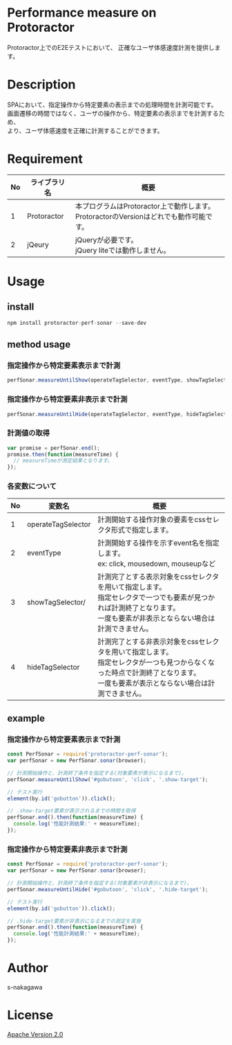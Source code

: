 Performance measure on Protoractor
====

Protoractor上でのE2Eテストにおいて、
正確なユーザ体感速度計測を提供します。

# Description

SPAにおいて、指定操作から特定要素の表示までの処理時間を計測可能です。<br>
画面遷移の時間ではなく、ユーザの操作から、特定要素の表示までを計測するため、<br>
より、ユーザ体感速度を正確に計測することができます。

# Requirement

|No  |ライブラリ名  |概要  |
|---|---|---|
|1|Protoractor|本プログラムはProtoractor上で動作します。<br>ProtoractorのVersionはどれでも動作可能です。|
|2|jQeury|jQueryが必要です。<br>jQuery liteでは動作しません。|

# Usage

## install

```js
npm install protoractor-perf-sonar --save-dev
```

## method usage

### 指定操作から特定要素表示まで計測
```js
perfSonar.measureUntilShow(operateTagSelector, eventType, showTagSelector);
```

### 指定操作から特定要素非表示まで計測

```js
perfSonar.measureUntilHide(operateTagSelector, eventType, hideTagSelector);
```

### 計測値の取得

```js
var promise = perfSonar.end();
promise.then(function(measureTime) {
  // measureTimeが測定結果となります。
});
```

### 各変数について

|No  |変数名  |概要  |
|---|---|---|
|1|operateTagSelector|計測開始する操作対象の要素をcssセレクタ形式で指定します。|
|2|eventType|計測開始する操作を示すevent名を指定します。<br> ex: click, mousedown, mouseupなど|
|3|showTagSelector/|計測完了とする表示対象をcssセレクタを用いて指定します。<br>指定セレクタで一つでも要素が見つかれば計測終了となります。<br>一度も要素が非表示とならない場合は計測できません。|
|4|hideTagSelector|計測完了とする非表示対象をcssセレクタを用いて指定します。<br>指定セレクタが一つも見つからなくなった時点で計測終了となります。<br>一度も要素が表示とならない場合は計測できません。|

## example
### 指定操作から特定要素表示まで計測

```js
const PerfSonar = require('protoractor-perf-sonar');
var perfSonar = new PerfSonar.sonar(browser);

// 計測開始操作と、計測終了条件を指定する(対象要素が表示になるまで)。
perfSonar.measureUntilShow('#gobutoon', 'click', '.show-target');

// テスト実行
element(by.id('gobutton')).click();

// .show-target要素が表示されるまでの時間を取得
perfSonar.end().then(function(measureTime) {
  console.log('性能計測結果:' + measureTime);
});
```

### 指定操作から特定要素非表示まで計測

```js
const PerfSonar = require('protoractor-perf-sonar');
var perfSonar = new PerfSonar.sonar(browser);

// 計測開始操作と、計測終了条件を指定する(対象要素が非表示になるまで)。
perfSonar.measureUntilHide('#gobutoon', 'click', '.hide-target');

// テスト実行
element(by.id('gobutton')).click();

// .hide-target要素が非表示になるまでの測定を実施
perfSonar.end().then(function(measureTime) {
  console.log('性能計測結果:' + measureTime);
});
```

# Author
s-nakagawa

# License
[Apache Version 2.0](https://github.com/serive/es-ml-alert/blob/master/LICENSE)